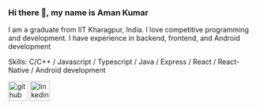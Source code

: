 ### Hi there 👋, my name is Aman Kumar
I am a graduate from IIT Kharagpur, India. I love competitive programming and development. I have experience in backend, frontend, and Android development

Skills: C/C++ / Javascript / Typescript / Java / Express / React  / React-Native / Android development



[<img src='https://cdn.jsdelivr.net/npm/simple-icons@3.0.1/icons/github.svg' alt='github' height='40'>](https://github.com/https://github.com/aman74git)  [<img src='https://cdn.jsdelivr.net/npm/simple-icons@3.0.1/icons/linkedin.svg' alt='linkedin' height='40'>](https://www.linkedin.com/in/https://www.linkedin.com/in/aman-kumar-14ba92201//)  


<!---
aman74git/aman74git is a ✨ special ✨ repository because its `README.md` (this file) appears on your GitHub profile.
You can click the Preview link to take a look at your changes.
--->
